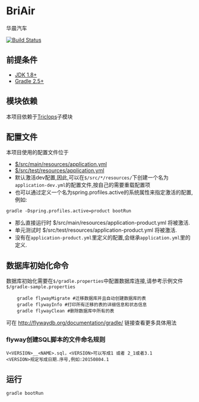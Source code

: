 # BriAir
华晨汽车

[![Build Status](https://magnum.travis-ci.com/HP-Enterprise/BriAir.svg?token=yhaDoVuR6YmAkdqD6vth&branch=dev)](https://magnum.travis-ci.com/HP-Enterprise/BriAir)

## 前提条件
- [JDK 1.8+](http://www.oracle.com/technetwork/java/javase/downloads/index.html)
- [Gradle 2.5+](http://gradle.org/gradle-download/)

## 模块依赖
本项目依赖于[Triclops](https://github.com/HP-Enterprise/Triclops)子模块

## 配置文件
本项目使用的配置文件位于
- [$/src/main/resources/application.yml](https://github.com/HP-Enterprise/BriAir/blob/dev/src/main/resources/application.yml)
- [$/src/test/resources/application.yml](https://github.com/HP-Enterprise/BriAir/blob/dev/src/test/resources/application.yml)
- 默认激活dev配置,因此,可以在`$/src/*/resources/`下创建一个名为`application-dev.yml`的配置文件,按自己的需要重载配置项
- 也可以通过定义一个名为spring.profiles.active的系统属性来指定激活的配置,例如:
```SHELL
gradle -Dspring.profiles.active=product bootRun
```
- 那么直接运行时 $/src/main/resources/application-product.yml 将被激活.
- 单元测试时 $/src/test/resources/application-product.yml 将被激活.
- 没有在`application-product.yml`里定义的配置,会继承`application.yml`里的定义.

## 数据库初始化命令
数据库初始化需要在`$/gradle.properties`中配置数据库连接,请参考示例文件`$/gradle-sample.properties`
```SHELL
    gradle flywayMigrate #迁移数据库并且自动创建数据库的表
    gradle flywayInfo #打印所有迁移的表的详细信息和状态信息
    gradle flywayClean #删除数据库中所有的表
```
可在 http://flywaydb.org/documentation/gradle/ 链接查看更多具体用法

### flyway创建SQL脚本的文件命名规则
```
V<VERSION>__<NAME>.sql，<VERSION>可以写成1 或者 2_1或者3.1
<VERSION>规定写成日期.序号,例如:20150804.1
```

## 运行
```SHELL
gradle bootRun
```